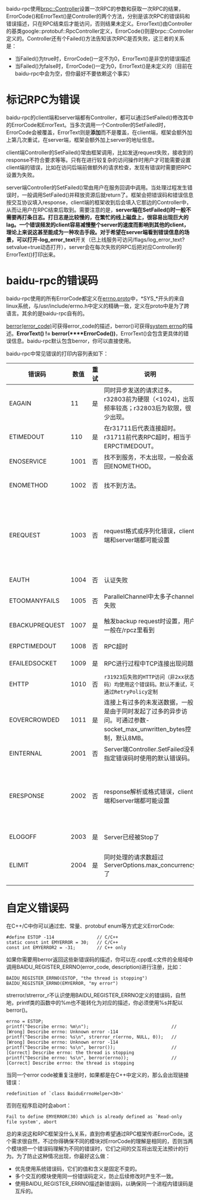 baidu-rpc使用[brpc::Controller](http://icode.baidu.com/repo/baidu/opensource/baidu-rpc/files/master/blob/src/brpc/controller.h)设置一次RPC的参数和获取一次RPC的结果，ErrorCode()和ErrorText()是Controller的两个方法，分别是该次RPC的错误码和错误描述，只在RPC结束后才能访问，否则结果未定义。ErrorText()由Controller的基类google::protobuf::RpcController定义，ErrorCode()则是brpc::Controller定义的。Controller还有个Failed()方法告知该次RPC是否失败，这三者的关系是：

- 当Failed()为true时，ErrorCode()一定不为0，ErrorText()是非空的错误描述
- 当Failed()为false时，ErrorCode()一定为0，ErrorText()是未定义的（目前在baidu-rpc中会为空，但你最好不要依赖这个事实）

# 标记RPC为错误

baidu-rpc的client端和server端都有Controller，都可以通过SetFailed()修改其中的ErrorCode和ErrorText。当多次调用一个Controller的SetFailed时，ErrorCode会被覆盖，ErrorText则是**添加**而不是覆盖，在client端，框架会额外加上第几次重试，在server端，框架会额外加上server的地址信息。

client端Controller的SetFailed()常由框架调用，比如发送request失败，接收到的response不符合要求等等。只有在进行较复杂的访问操作时用户才可能需要设置client端的错误，比如在访问后端前做额外的请求检查，发现有错误时需要把RPC设置为失败。

server端Controller的SetFailed()常由用户在服务回调中调用。当处理过程发生错误时，一般调用SetFailed()并释放资源后就return了。框架会把错误码和错误信息按交互协议填入response，client端的框架收到后会填入它那边的Controller中，从而让用户在RPC结束后取到。需要注意的是，**server端在SetFailed()时一般不需要再打条日志。**打日志是比较慢的，在繁忙的线上磁盘上，很容易出现巨大的lag。一个错误频发的client容易减慢整个server的速度而影响到其他的client，理论上来说这甚至能成为一种攻击手段。对于希望在server端看到错误信息的场景，可以打开**-log_error_text**开关（已上线服务可访问/flags/log_error_text?setvalue=true动态打开），server会在每次失败的RPC后把对应Controller的ErrorText()打印出来。

# baidu-rpc的错误码

baidu-rpc使用的所有ErrorCode都定义在[errno.proto](http://icode.baidu.com/repo/baidu/opensource/baidu-rpc/files/master/blob/protocol/baidu/rpc/errno.proto)中，*SYS_*开头的来自linux系统，与/usr/include/errno.h中定义的精确一致，定义在proto中是为了跨语言。其余的是baidu-rpc自有的。

[berror(error_code)](http://icode.baidu.com/repo/baidu/opensource/baidu-rpc/files/master/blob/src/base/errno.h)可获得error_code的描述，berror()可获得[system errno](http://www.cplusplus.com/reference/cerrno/errno/)的描述。**ErrorText() != berror(****ErrorCode())**，ErrorText()会包含更具体的错误信息。baidu-rpc默认包含berror，你可以直接使用。

baidu-rpc中常见错误的打印内容列表如下：

 

| 错误码            | 数值   | 重试   | 说明                                       | 日志                                       |
| -------------- | ---- | ---- | ---------------------------------------- | ---------------------------------------- |
| EAGAIN         | 11   | 是    | 同时异步发送的请求过多。r32803前为硬限（<1024)，出现频率较高；r32803后为软限，很少出现。 | Resource temporarily unavailable         |
| ETIMEDOUT      | 110  | 是    | 在r31711后代表连接超时。r31711前代表RPC超时，相当于ERPCTIMEDOUT。 | Connection timed out                     |
| ENOSERVICE     | 1001 | 否    | 找不到服务，不太出现，一般会返回ENOMETHOD。               |                                          |
| ENOMETHOD      | 1002 | 否    | 找不到方法。                                   | 形式广泛，常见如"Fail to find method=..."        |
| EREQUEST       | 1003 | 否    | request格式或序列化错误，client端和server端都可能设置     | 形式广泛："Missing required fields in request: ...""Fail to parse request message, ...""Bad request" |
| EAUTH          | 1004 | 否    | 认证失败                                     | "Authentication failed"                  |
| ETOOMANYFAILS  | 1005 | 否    | ParallelChannel中太多子channel失败             | "%d/%d channels failed, fail_limit=%d"   |
| EBACKUPREQUEST | 1007 | 是    | 触发backup request时设置，用户一般在/rpcz里看到        | “reached backup timeout=%dms"            |
| ERPCTIMEDOUT   | 1008 | 否    | RPC超时                                    | "reached timeout=%dms"                   |
| EFAILEDSOCKET  | 1009 | 是    | RPC进行过程中TCP连接出现问题                        | "The socket was SetFailed"               |
| EHTTP          | 1010 | 否    | `r31923后失败的HTTP访问（非2xx状态码）均使用这个错误码。默认不重试，可通过RetryPolicy定制` | Bad http call                            |
| EOVERCROWDED   | 1011 | 是    | 连接上有过多的未发送数据，一般是由于同时发起了过多的异步访问。可通过参数-socket_max_unwritten_bytes控制，默认8MB。 | The server is overcrowded                |
| EINTERNAL      | 2001 | 否    | Server端Controller.SetFailed没有指定错误码时使用的默认错误码。 | "Internal Server Error"                  |
| ERESPONSE      | 2002 | 否    | response解析或格式错误，client端和server端都可能设置     | 形式广泛"Missing required fields in response: ...""Fail to parse response message, ""Bad response" |
| ELOGOFF        | 2003 | 是    | Server已经被Stop了                           | "Server is going to quit"                |
| ELIMIT         | 2004 | 是    | 同时处理的请求数超过ServerOptions.max_concurrency了 | "Reached server's limit=%d on concurrent requests", |

# 自定义错误码

在C++/C中你可以通过宏、常量、protobuf enum等方式定义ErrorCode:
```
#define ESTOP -114                // C/C++
static const int EMYERROR = 30;   // C/C++
const int EMYERROR2 = -31;        // C++ only
```
如果你需要用berror返回这些新错误码的描述，你可以在.cpp或.c文件的全局域中调用BAIDU_REGISTER_ERRNO(error_code, description)进行注册，比如：
```
BAIDU_REGISTER_ERRNO(ESTOP, "the thread is stopping")
BAIDU_REGISTER_ERRNO(EMYERROR, "my error")
```
strerror/strerror_r不认识使用BAIDU_REGISTER_ERRNO定义的错误码，自然地，printf类的函数中的%m也不能转化为对应的描述，你必须使用%s并配以berror()。
```
errno = ESTOP;
printf("Describe errno: %m\n");                               // [Wrong] Describe errno: Unknown error -114
printf("Describe errno: %s\n", strerror_r(errno, NULL, 0));   // [Wrong] Describe errno: Unknown error -114
printf("Describe errno: %s\n", berror());                     // [Correct] Describe errno: the thread is stopping
printf("Describe errno: %s\n", berror(errno));                // [Correct] Describe errno: the thread is stopping
```
当同一个error code被重复注册时，如果都是在C++中定义的，那么会出现链接错误：

```
redefinition of `class BaiduErrnoHelper<30>'
```
否则在程序启动时会abort：
```
Fail to define EMYERROR(30) which is already defined as `Read-only file system', abort
```

总的来说这和RPC框架没什么关系，直到你希望通过RPC框架传递ErrorCode。这个需求很自然，不过你得确保不同的模块对ErrorCode的理解是相同的，否则当两个模块把一个错误码理解为不同的错误时，它们之间的交互将出现无法预计的行为。为了防止这种情况出现，你最好这么做：
- 优先使用系统错误码，它们的值和含义是固定不变的。
- 多个交互的模块使用同一份错误码定义，防止后续修改时产生不一致。
- 使用BAIDU_REGISTER_ERRNO描述新错误码，以确保同一个进程内错误码是互斥的。 
